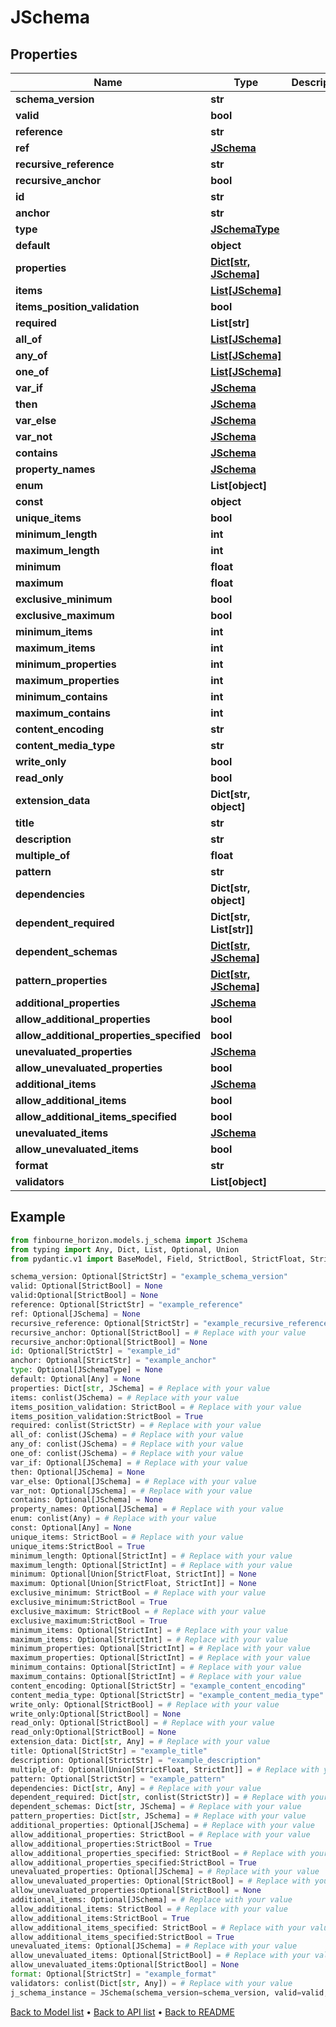 # JSchema

## Properties
Name | Type | Description | Notes
------------ | ------------- | ------------- | -------------
**schema_version** | **str** |  | [optional] 
**valid** | **bool** |  | [optional] 
**reference** | **str** |  | [optional] 
**ref** | [**JSchema**](JSchema.md) |  | [optional] 
**recursive_reference** | **str** |  | [optional] 
**recursive_anchor** | **bool** |  | [optional] 
**id** | **str** |  | [optional] 
**anchor** | **str** |  | [optional] 
**type** | [**JSchemaType**](JSchemaType.md) |  | [optional] 
**default** | **object** |  | [optional] 
**properties** | [**Dict[str, JSchema]**](JSchema.md) |  | [readonly] 
**items** | [**List[JSchema]**](JSchema.md) |  | [readonly] 
**items_position_validation** | **bool** |  | 
**required** | **List[str]** |  | [readonly] 
**all_of** | [**List[JSchema]**](JSchema.md) |  | [readonly] 
**any_of** | [**List[JSchema]**](JSchema.md) |  | [readonly] 
**one_of** | [**List[JSchema]**](JSchema.md) |  | [readonly] 
**var_if** | [**JSchema**](JSchema.md) |  | [optional] 
**then** | [**JSchema**](JSchema.md) |  | [optional] 
**var_else** | [**JSchema**](JSchema.md) |  | [optional] 
**var_not** | [**JSchema**](JSchema.md) |  | [optional] 
**contains** | [**JSchema**](JSchema.md) |  | [optional] 
**property_names** | [**JSchema**](JSchema.md) |  | [optional] 
**enum** | **List[object]** |  | [readonly] 
**const** | **object** |  | [optional] 
**unique_items** | **bool** |  | 
**minimum_length** | **int** |  | [optional] 
**maximum_length** | **int** |  | [optional] 
**minimum** | **float** |  | [optional] 
**maximum** | **float** |  | [optional] 
**exclusive_minimum** | **bool** |  | 
**exclusive_maximum** | **bool** |  | 
**minimum_items** | **int** |  | [optional] 
**maximum_items** | **int** |  | [optional] 
**minimum_properties** | **int** |  | [optional] 
**maximum_properties** | **int** |  | [optional] 
**minimum_contains** | **int** |  | [optional] 
**maximum_contains** | **int** |  | [optional] 
**content_encoding** | **str** |  | [optional] 
**content_media_type** | **str** |  | [optional] 
**write_only** | **bool** |  | [optional] 
**read_only** | **bool** |  | [optional] 
**extension_data** | **Dict[str, object]** |  | [readonly] 
**title** | **str** |  | [optional] 
**description** | **str** |  | [optional] 
**multiple_of** | **float** |  | [optional] 
**pattern** | **str** |  | [optional] 
**dependencies** | **Dict[str, object]** |  | [readonly] 
**dependent_required** | **Dict[str, List[str]]** |  | [readonly] 
**dependent_schemas** | [**Dict[str, JSchema]**](JSchema.md) |  | [readonly] 
**pattern_properties** | [**Dict[str, JSchema]**](JSchema.md) |  | [readonly] 
**additional_properties** | [**JSchema**](JSchema.md) |  | [optional] 
**allow_additional_properties** | **bool** |  | 
**allow_additional_properties_specified** | **bool** |  | 
**unevaluated_properties** | [**JSchema**](JSchema.md) |  | [optional] 
**allow_unevaluated_properties** | **bool** |  | [optional] 
**additional_items** | [**JSchema**](JSchema.md) |  | [optional] 
**allow_additional_items** | **bool** |  | 
**allow_additional_items_specified** | **bool** |  | 
**unevaluated_items** | [**JSchema**](JSchema.md) |  | [optional] 
**allow_unevaluated_items** | **bool** |  | [optional] 
**format** | **str** |  | [optional] 
**validators** | **List[object]** |  | [readonly] 
## Example

```python
from finbourne_horizon.models.j_schema import JSchema
from typing import Any, Dict, List, Optional, Union
from pydantic.v1 import BaseModel, Field, StrictBool, StrictFloat, StrictInt, StrictStr, conlist

schema_version: Optional[StrictStr] = "example_schema_version"
valid: Optional[StrictBool] = None
valid:Optional[StrictBool] = None
reference: Optional[StrictStr] = "example_reference"
ref: Optional[JSchema] = None
recursive_reference: Optional[StrictStr] = "example_recursive_reference"
recursive_anchor: Optional[StrictBool] = # Replace with your value
recursive_anchor:Optional[StrictBool] = None
id: Optional[StrictStr] = "example_id"
anchor: Optional[StrictStr] = "example_anchor"
type: Optional[JSchemaType] = None
default: Optional[Any] = None
properties: Dict[str, JSchema] = # Replace with your value
items: conlist(JSchema) = # Replace with your value
items_position_validation: StrictBool = # Replace with your value
items_position_validation:StrictBool = True
required: conlist(StrictStr) = # Replace with your value
all_of: conlist(JSchema) = # Replace with your value
any_of: conlist(JSchema) = # Replace with your value
one_of: conlist(JSchema) = # Replace with your value
var_if: Optional[JSchema] = # Replace with your value
then: Optional[JSchema] = None
var_else: Optional[JSchema] = # Replace with your value
var_not: Optional[JSchema] = # Replace with your value
contains: Optional[JSchema] = None
property_names: Optional[JSchema] = # Replace with your value
enum: conlist(Any) = # Replace with your value
const: Optional[Any] = None
unique_items: StrictBool = # Replace with your value
unique_items:StrictBool = True
minimum_length: Optional[StrictInt] = # Replace with your value
maximum_length: Optional[StrictInt] = # Replace with your value
minimum: Optional[Union[StrictFloat, StrictInt]] = None
maximum: Optional[Union[StrictFloat, StrictInt]] = None
exclusive_minimum: StrictBool = # Replace with your value
exclusive_minimum:StrictBool = True
exclusive_maximum: StrictBool = # Replace with your value
exclusive_maximum:StrictBool = True
minimum_items: Optional[StrictInt] = # Replace with your value
maximum_items: Optional[StrictInt] = # Replace with your value
minimum_properties: Optional[StrictInt] = # Replace with your value
maximum_properties: Optional[StrictInt] = # Replace with your value
minimum_contains: Optional[StrictInt] = # Replace with your value
maximum_contains: Optional[StrictInt] = # Replace with your value
content_encoding: Optional[StrictStr] = "example_content_encoding"
content_media_type: Optional[StrictStr] = "example_content_media_type"
write_only: Optional[StrictBool] = # Replace with your value
write_only:Optional[StrictBool] = None
read_only: Optional[StrictBool] = # Replace with your value
read_only:Optional[StrictBool] = None
extension_data: Dict[str, Any] = # Replace with your value
title: Optional[StrictStr] = "example_title"
description: Optional[StrictStr] = "example_description"
multiple_of: Optional[Union[StrictFloat, StrictInt]] = # Replace with your value
pattern: Optional[StrictStr] = "example_pattern"
dependencies: Dict[str, Any] = # Replace with your value
dependent_required: Dict[str, conlist(StrictStr)] = # Replace with your value
dependent_schemas: Dict[str, JSchema] = # Replace with your value
pattern_properties: Dict[str, JSchema] = # Replace with your value
additional_properties: Optional[JSchema] = # Replace with your value
allow_additional_properties: StrictBool = # Replace with your value
allow_additional_properties:StrictBool = True
allow_additional_properties_specified: StrictBool = # Replace with your value
allow_additional_properties_specified:StrictBool = True
unevaluated_properties: Optional[JSchema] = # Replace with your value
allow_unevaluated_properties: Optional[StrictBool] = # Replace with your value
allow_unevaluated_properties:Optional[StrictBool] = None
additional_items: Optional[JSchema] = # Replace with your value
allow_additional_items: StrictBool = # Replace with your value
allow_additional_items:StrictBool = True
allow_additional_items_specified: StrictBool = # Replace with your value
allow_additional_items_specified:StrictBool = True
unevaluated_items: Optional[JSchema] = # Replace with your value
allow_unevaluated_items: Optional[StrictBool] = # Replace with your value
allow_unevaluated_items:Optional[StrictBool] = None
format: Optional[StrictStr] = "example_format"
validators: conlist(Dict[str, Any]) = # Replace with your value
j_schema_instance = JSchema(schema_version=schema_version, valid=valid, reference=reference, ref=ref, recursive_reference=recursive_reference, recursive_anchor=recursive_anchor, id=id, anchor=anchor, type=type, default=default, properties=properties, items=items, items_position_validation=items_position_validation, required=required, all_of=all_of, any_of=any_of, one_of=one_of, var_if=var_if, then=then, var_else=var_else, var_not=var_not, contains=contains, property_names=property_names, enum=enum, const=const, unique_items=unique_items, minimum_length=minimum_length, maximum_length=maximum_length, minimum=minimum, maximum=maximum, exclusive_minimum=exclusive_minimum, exclusive_maximum=exclusive_maximum, minimum_items=minimum_items, maximum_items=maximum_items, minimum_properties=minimum_properties, maximum_properties=maximum_properties, minimum_contains=minimum_contains, maximum_contains=maximum_contains, content_encoding=content_encoding, content_media_type=content_media_type, write_only=write_only, read_only=read_only, extension_data=extension_data, title=title, description=description, multiple_of=multiple_of, pattern=pattern, dependencies=dependencies, dependent_required=dependent_required, dependent_schemas=dependent_schemas, pattern_properties=pattern_properties, additional_properties=additional_properties, allow_additional_properties=allow_additional_properties, allow_additional_properties_specified=allow_additional_properties_specified, unevaluated_properties=unevaluated_properties, allow_unevaluated_properties=allow_unevaluated_properties, additional_items=additional_items, allow_additional_items=allow_additional_items, allow_additional_items_specified=allow_additional_items_specified, unevaluated_items=unevaluated_items, allow_unevaluated_items=allow_unevaluated_items, format=format, validators=validators)

```

[Back to Model list](../README.md#documentation-for-models) &#8226; [Back to API list](../README.md#documentation-for-api-endpoints) &#8226; [Back to README](../README.md)

